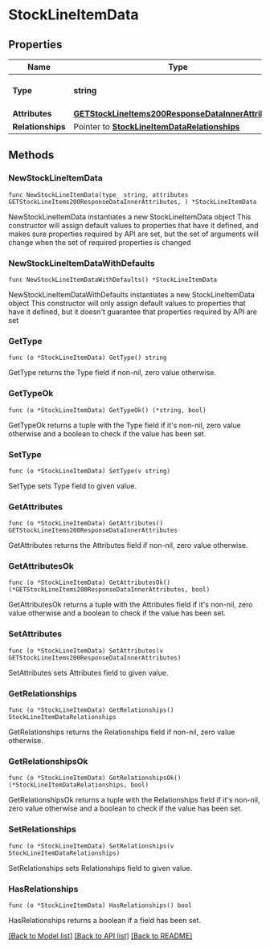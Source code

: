 # StockLineItemData

## Properties

Name | Type | Description | Notes
------------ | ------------- | ------------- | -------------
**Type** | **string** | The resource&#39;s type | 
**Attributes** | [**GETStockLineItems200ResponseDataInnerAttributes**](GETStockLineItems200ResponseDataInnerAttributes.md) |  | 
**Relationships** | Pointer to [**StockLineItemDataRelationships**](StockLineItemDataRelationships.md) |  | [optional] 

## Methods

### NewStockLineItemData

`func NewStockLineItemData(type_ string, attributes GETStockLineItems200ResponseDataInnerAttributes, ) *StockLineItemData`

NewStockLineItemData instantiates a new StockLineItemData object
This constructor will assign default values to properties that have it defined,
and makes sure properties required by API are set, but the set of arguments
will change when the set of required properties is changed

### NewStockLineItemDataWithDefaults

`func NewStockLineItemDataWithDefaults() *StockLineItemData`

NewStockLineItemDataWithDefaults instantiates a new StockLineItemData object
This constructor will only assign default values to properties that have it defined,
but it doesn't guarantee that properties required by API are set

### GetType

`func (o *StockLineItemData) GetType() string`

GetType returns the Type field if non-nil, zero value otherwise.

### GetTypeOk

`func (o *StockLineItemData) GetTypeOk() (*string, bool)`

GetTypeOk returns a tuple with the Type field if it's non-nil, zero value otherwise
and a boolean to check if the value has been set.

### SetType

`func (o *StockLineItemData) SetType(v string)`

SetType sets Type field to given value.


### GetAttributes

`func (o *StockLineItemData) GetAttributes() GETStockLineItems200ResponseDataInnerAttributes`

GetAttributes returns the Attributes field if non-nil, zero value otherwise.

### GetAttributesOk

`func (o *StockLineItemData) GetAttributesOk() (*GETStockLineItems200ResponseDataInnerAttributes, bool)`

GetAttributesOk returns a tuple with the Attributes field if it's non-nil, zero value otherwise
and a boolean to check if the value has been set.

### SetAttributes

`func (o *StockLineItemData) SetAttributes(v GETStockLineItems200ResponseDataInnerAttributes)`

SetAttributes sets Attributes field to given value.


### GetRelationships

`func (o *StockLineItemData) GetRelationships() StockLineItemDataRelationships`

GetRelationships returns the Relationships field if non-nil, zero value otherwise.

### GetRelationshipsOk

`func (o *StockLineItemData) GetRelationshipsOk() (*StockLineItemDataRelationships, bool)`

GetRelationshipsOk returns a tuple with the Relationships field if it's non-nil, zero value otherwise
and a boolean to check if the value has been set.

### SetRelationships

`func (o *StockLineItemData) SetRelationships(v StockLineItemDataRelationships)`

SetRelationships sets Relationships field to given value.

### HasRelationships

`func (o *StockLineItemData) HasRelationships() bool`

HasRelationships returns a boolean if a field has been set.


[[Back to Model list]](../README.md#documentation-for-models) [[Back to API list]](../README.md#documentation-for-api-endpoints) [[Back to README]](../README.md)


